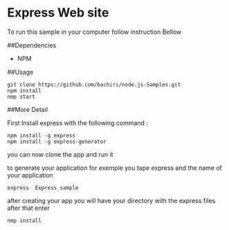 # Express Web site
To  run this sample  in your computer follow instruction Bellow


##Dependencies
* NPM

##Usage
```
git clone https://github.com/bachiri/node.js-Samples.git
npm install
nmp start
```

##More Detail

First Install express with the following command :
```
npm install -g express 
npm install -g express-generator 
```
you can now clone the app and run it 

to generate your application 
for exemple you tape express and the name of your application 
```
express  Express_sample
```
after creating your app you will have your directory with the express files after that enter 
```
nmp install 
```

